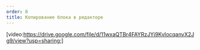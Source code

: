 ```yaml
---
order: 8
title: Копирование блока в редакторе
---
```


[video:https://drive.google.com/file/d/11wxaQTBr4FAYRzJYj9KvIocqanvX2Jg9/view?usp=sharing:]